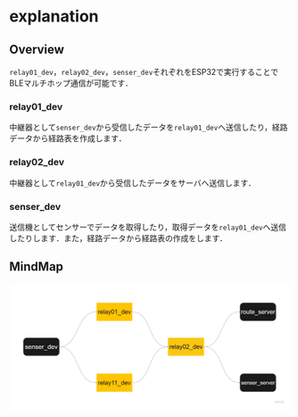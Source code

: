 # explanation
## Overview
`relay01_dev`，`relay02_dev`，`senser_dev`それぞれをESP32で実行することでBLEマルチホップ通信が可能です．

### relay01_dev
中継器として`senser_dev`から受信したデータを`relay01_dev`へ送信したり，経路データから経路表を作成します．
### relay02_dev
中継器として`relay01_dev`から受信したデータをサーバへ送信します．
### senser_dev
送信機としてセンサーでデータを取得したり，取得データを`relay01_dev`へ送信したりします．また，経路データから経路表の作成をします．
## MindMap
<img src="pic/mindmap.png" width="700">
